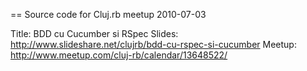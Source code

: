 == Source code for Cluj.rb meetup 2010-07-03

Title: BDD cu Cucumber si RSpec
Slides: http://www.slideshare.net/clujrb/bdd-cu-rspec-si-cucumber
Meetup: http://www.meetup.com/cluj-rb/calendar/13648522/
